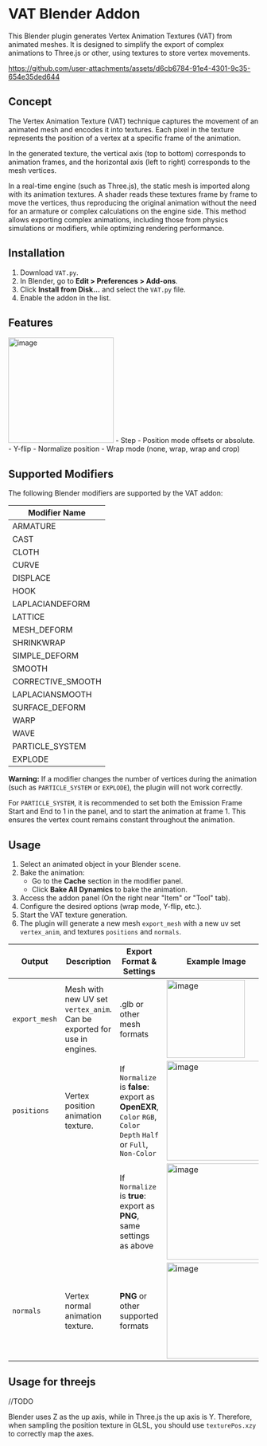 # VAT Blender Addon

This Blender plugin generates Vertex Animation Textures (VAT) from animated meshes. It is designed to simplify the export of complex animations to Three.js or other, using textures to store vertex movements.

https://github.com/user-attachments/assets/d6cb6784-91e4-4301-9c35-654e35ded644

## Concept 
The Vertex Animation Texture (VAT) technique captures the movement of an animated mesh and encodes it into textures. Each pixel in the texture represents the position of a vertex at a specific frame of the animation.

In the generated texture, the vertical axis (top to bottom) corresponds to animation frames, and the horizontal axis (left to right) corresponds to the mesh vertices.

In a real-time engine (such as Three.js), the static mesh is imported along with its animation textures. A shader reads these textures frame by frame to move the vertices, thus reproducing the original animation without the need for an armature or complex calculations on the engine side. This method allows exporting complex animations, including those from physics simulations or modifiers, while optimizing rendering performance.

## Installation
1. Download `VAT.py`.
2. In Blender, go to **Edit > Preferences > Add-ons**.
3. Click **Install from Disk...** and select the `VAT.py` file.
4. Enable the addon in the list.

## Features
<img width="212" alt="image" src="https://github.com/user-attachments/assets/e87f4660-a24a-4736-93cc-e8a24769317e" />
- Step 
- Position mode offsets or absolute.
- Y-flip 
- Normalize position
- Wrap mode (none, wrap, wrap and crop)


## Supported Modifiers

The following Blender modifiers are supported by the VAT addon:

| Modifier Name     |
|-------------------|
| ARMATURE          |
| CAST              |
| CLOTH             |
| CURVE             |
| DISPLACE          |
| HOOK              |
| LAPLACIANDEFORM   |
| LATTICE           |
| MESH_DEFORM       |
| SHRINKWRAP        |
| SIMPLE_DEFORM     |
| SMOOTH            |
| CORRECTIVE_SMOOTH |
| LAPLACIANSMOOTH   |
| SURFACE_DEFORM    |
| WARP              |
| WAVE              |
| PARTICLE_SYSTEM   |
| EXPLODE           |

**Warning:** If a modifier changes the number of vertices during the animation (such as `PARTICLE_SYSTEM` or `EXPLODE`), the plugin will not work correctly.

For `PARTICLE_SYSTEM`, it is recommended to set both the Emission Frame Start and End to 1 in the panel, and to start the animation at frame 1. This ensures the vertex count remains constant throughout the animation.

## Usage
1. Select an animated object in your Blender scene.
2. Bake the animation:
    - Go to the **Cache** section in the modifier panel.
    - Click **Bake All Dynamics** to bake the animation.
3. Access the addon panel (On the right near "Item" or "Tool" tab).
4. Configure the desired options (wrap mode, Y-flip, etc.).
5. Start the VAT texture generation.
6. The plugin will generate a new mesh `export_mesh` with a new uv set `vertex_anim`, and textures `positions` and `normals`.

| Output        | Description                                                             | Export Format & Settings                                                                                       | Example Image                                                                                                         |
|---------------|-------------------------------------------------------------------------|----------------------------------------------------------------------------------------------------------------|-----------------------------------------------------------------------------------------------------------------------|
| `export_mesh` | Mesh with new UV set `vertex_anim`. Can be exported for use in engines. | .glb or other mesh formats                                                                                     | <img width="157" alt="image" src="https://github.com/user-attachments/assets/aa5efc2a-5393-4b7b-86cd-af817c323b1e" /> |
| `positions`   | Vertex position animation texture.                                      | If `Normalize` is **false**: export as **OpenEXR**, `Color` `RGB`, `Color Depth` `Half` or `Full`, `Non-Color` | <img width="200" alt="image" src="https://github.com/user-attachments/assets/54134b64-8436-440f-ad69-8ec01a882b07" /> |
|               |                                                                         | If `Normalize` is **true**: export as **PNG**, same settings as above                                          | <img width="193" alt="image" src="https://github.com/user-attachments/assets/d2aa6067-f177-4387-acf0-9af945ceaf3f" /> |
| `normals`     | Vertex normal animation texture.                                        | **PNG** or other supported formats                                                                             | <img width="193" alt="image" src="https://github.com/user-attachments/assets/d2aa6067-f177-4387-acf0-9af945ceaf3f" /> |

## Usage for threejs
//TODO

Blender uses Z as the up axis, while in Three.js the up axis is Y. Therefore, when sampling the position texture in GLSL, you should use `texturePos.xzy` to correctly map the axes.
